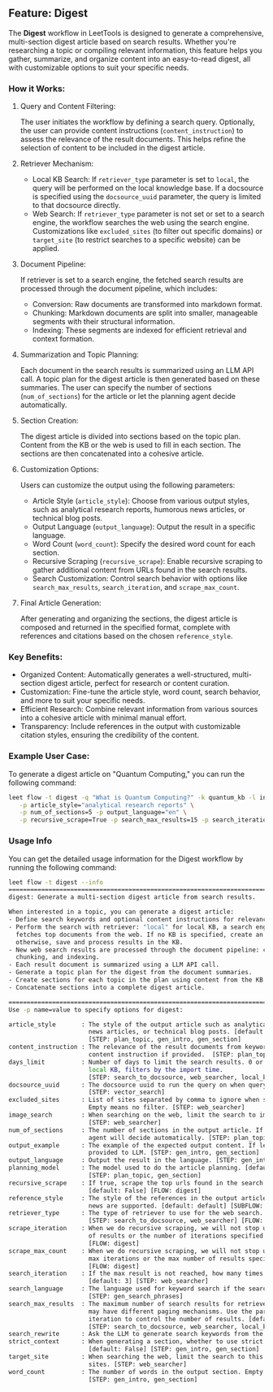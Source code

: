 ## **Feature: Digest**

The **Digest** workflow in LeetTools is designed to generate a comprehensive, 
multi-section digest article based on search results. Whether you're researching a 
topic or compiling relevant information, this feature helps you gather, summarize, 
and organize content into an easy-to-read digest, all with customizable options to
suit your specific needs.

### How it Works:

1. Query and Content Filtering:

   The user initiates the workflow by defining a search query. Optionally, the user can
   provide content instructions (`content_instruction`) to assess the relevance of the
   result documents. This helps refine the selection of content to be included in the
   digest article.

2. Retriever Mechanism:

   - Local KB Search: If `retriever_type` parameter is set to `local`, the query will
      be performed on the local knowledge base. If a docsource is specified using the
      `docsource_uuid` parameter, the query is limited to that docsource directly.
   - Web Search: If `retriever_type` parameter is not set or set to a search engine,
      the workflow searches the web using the search engine. Customizations like 
      `excluded_sites` (to filter out specific domains) or `target_site` (to restrict 
      searches to a specific website) can be applied.

3. Document Pipeline:

   If retriever is set to a search engine, the fetched search results are processed 
   through the document pipeline, which includes:

   - Conversion: Raw documents are transformed into markdown format.
   - Chunking: Markdown documents are split into smaller, manageable segments with their
      structural information.
   - Indexing: These segments are indexed for efficient retrieval and context formation.

4. Summarization and Topic Planning:

   Each document in the search results is summarized using an LLM API call. A topic plan
   for the digest article is then generated based on these summaries. The user can 
   specify the number of sections (`num_of_sections`) for the article or let the planning
   agent decide automatically.

5. Section Creation:

   The digest article is divided into sections based on the topic plan. Content from the
   KB or the web is used to fill in each section. The sections are then concatenated into
   a cohesive article.

6. Customization Options:

   Users can customize the output using the following parameters:

   - Article Style (`article_style`): Choose from various output styles, such as 
      analytical research reports, humorous news articles, or technical blog posts.
   - Output Language (`output_language`): Output the result in a specific language.
   - Word Count (`word_count`): Specify the desired word count for each section.
   - Recursive Scraping (`recursive_scrape`): Enable recursive scraping to gather 
      additional content from URLs found in the search results.
   - Search Customization: Control search behavior with options like `search_max_results`,
      `search_iteration`, and `scrape_max_count`.

1. Final Article Generation:

   After generating and organizing the sections, the digest article is composed and
   returned in the specified format, complete with references and citations based on the
   chosen `reference_style`.

### Key Benefits:

- Organized Content: Automatically generates a well-structured, multi-section digest
   article, perfect for research or content curation.
- Customization: Fine-tune the article style, word count, search behavior, and more to
   suit your specific needs.
- Efficient Research: Combine relevant information from various sources into a cohesive
   article with minimal manual effort.
- Transparency: Include references in the output with customizable citation styles,
   ensuring the credibility of the content.

### Example User Case:

To generate a digest article on "Quantum Computing," you can run the following command:

```bash
leet flow -t digest -q "What is Quantum Computing?" -k quantum_kb -l info \
   -p article_style="analytical research reports" \
   -p num_of_sections=5 -p output_language="en" \
   -p recursive_scrape=True -p search_max_results=15 -p search_iteration=2
```

### Usage Info

You can get the detailed usage information for the Digest workflow by running the 
following command:

```bash
leet flow -t digest --info
====================================================================================================
digest: Generate a multi-section digest article from search results.

When interested in a topic, you can generate a digest article:
- Define search keywords and optional content instructions for relevance filtering.
- Perform the search with retriever: "local" for local KB, a search engine (e.g., Google)
  fetches top documents from the web. If no KB is specified, create an adhoc KB; 
  otherwise, save and process results in the KB.
- New web search results are processed through the document pipeline: conversion, 
  chunking, and indexing.
- Each result document is summarized using a LLM API call.
- Generate a topic plan for the digest from the document summaries.
- Create sections for each topic in the plan using content from the KB.
- Concatenate sections into a complete digest article.

====================================================================================================
Use -p name=value to specify options for digest:

article_style       : The style of the output article such as analytical research reports, humorous
                      news articles, or technical blog posts. [default: analytical research reports]
                      [STEP: plan_topic, gen_intro, gen_section]
content_instruction : The relevance of the result documents from keyword search is assessed by the
                      content instruction if provided.  [STEP: plan_topic]
days_limit          : Number of days to limit the search results. 0 or empty means no limit. In
                      local KB, filters by the import time.
                      [STEP: search_to_docsource, web_searcher, local_kb_search]
docsource_uuid      : The docsource uuid to run the query on when querying local KB.
                      [STEP: vector_search]
excluded_sites      : List of sites separated by comma to ignore when search for the information.
                      Empty means no filter. [STEP: web_searcher]
image_search        : When searching on the web, limit the search to image search.  [default: False]
                      [STEP: web_searcher]
num_of_sections     : The number of sections in the output article. If left empty, the planning
                      agent will decide automatically. [STEP: plan_topic]
output_example      : The example of the expected output content. If left empty, no example will be
                      provided to LLM. [STEP: gen_intro, gen_section]
output_language     : Output the result in the language. [STEP: gen_intro, gen_section]
planning_model      : The model used to do the article planning. [default: gpt-4o-mini]
                      [STEP: plan_topic, gen_section]
recursive_scrape    : If true, scrape the top urls found in the search results documents.
                      [default: False] [FLOW: digest]
reference_style     : The style of the references in the output article. Right now only default and
                      news are supported. [default: default] [SUBFLOW: gen_essay]
retriever_type      : The type of retriever to use for the web search. [default: google]
                      [STEP: search_to_docsource, web_searcher] [FLOW: digest]
scrape_iteration    : When we do recursive scraping, we will not stop until we reach the max number
                      of results or the number of iterations specified here. [default: False]
                      [FLOW: digest]
scrape_max_count    : When we do recursive scraping, we will not stop until we reach the number of
                      max iterations or the max number of results specified here. [default: False]
                      [FLOW: digest]
search_iteration    : If the max result is not reached, how many times we go to the next page.
                      [default: 3] [STEP: web_searcher]
search_language     : The language used for keyword search if the search API supports.
                      [STEP: gen_search_phrases]
search_max_results  : The maximum number of search results for retrievers to return. Each retriever
                      may have different paging mechanisms. Use the parameter and the search
                      iteration to control the number of results. [default: 10]
                      [STEP: search_to_docsource, web_searcher, local_kb_search]
search_rewrite      : Ask the LLM to generate search keywords from the search query. [FLOW: digest]
strict_context      : When generating a section, whether to use strict context or not.
                      [default: False] [STEP: gen_intro, gen_section]
target_site         : When searching the web, limit the search to this site. Empty means search all
                      sites. [STEP: web_searcher]
word_count          : The number of words in the output section. Empty means automatics.
                      [STEP: gen_intro, gen_section]
```